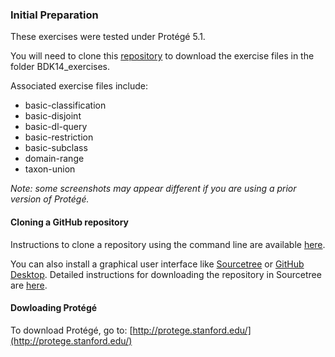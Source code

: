 ### Initial Preparation

These exercises were tested under Protégé 5.1.

You will need to clone this [repository](https://github.com/OHSUBD2K/BDK14-Ontologies-101) to download the exercise files in the folder BDK14_exercises.

Associated exercise files include:
- basic-classification
- basic-disjoint
- basic-dl-query
- basic-restriction
- basic-subclass
- domain-range
- taxon-union

_Note: some screenshots may appear different if you are using a prior version of Protégé._

#### Cloning a GitHub repository

Instructions to clone a repository using the command line are available [here](https://services.github.com/on-demand/github-cli/clone-repo-cli).

You can also install a graphical user interface like [Sourcetree](https://www.sourcetreeapp.com/) or [GitHub Desktop](https://desktop.github.com/). Detailed instructions for downloading the repository in Sourcetree are [here](https://github.com/OHSUBD2K/BDK14-Ontologies-101/blob/master/docs/SourceTreeInstructions.md).

#### Dowloading Protégé

To download Protégé, go to: [http://protege.stanford.edu/](http://protege.stanford.edu/)
